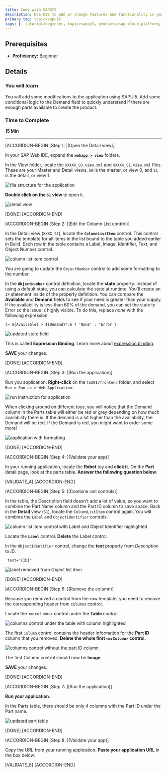 ```yaml
---
title: Code with SAPUI5
description: Use UI5 to add or change features and functionality in your application
primary_tag: topic>sapui5
tags: [  tutorial>beginner, topic>sapui5, products>sap-cloud-platform, products>sap-web-ide]
---
```


## Prerequisites  
 - **Proficiency:** Beginner

## Details
### You will learn  
You will add some modifications to the application using SAPUI5. Add some conditional logic to the Demand field to quickly understand if there are enough parts available to create the product.

### Time to Complete
**15 Min**

---

[ACCORDION-BEGIN [Step 1: ](Open the Detail view)]

In your SAP Web IDE, expand the **`webapp > view`** folders.

In the View folder, locate the `XXXXX_SO.view.xml` and `XXXXX_S1.view.xml` files. These are your Master and Detail views. `S0` is the master, or view 0, and `S1` is the detail, or view 1.

![file structure for the application](1.png)

**Double click on the `S1` view** to open it.

![detail view](2.png)

[DONE]
[ACCORDION-END]

[ACCORDION-BEGIN [Step 2: ](Edit the Column List control)]

In the Detail view (`XXXX_S1`), locate the **`ColumnListItem`** control. This control sets the template for all items in the list bound to the table you added earlier in Build. Each row in the table contains a Label, Image, Identifier, Text, and Object Number control.

![column list item control](3.png)

You are going to update the `ObjectNumber` control to add some formatting to the number.

In the **`ObjectNumber`** control definition, locate the **state** property. Instead of using a default state, you can calculate the state at runtime. You'll create an `IF` statement inside of the property definition. You can compare the **Available** and **Demand** fields to see if your need is greater than your supply. If the availability is less than 60% of the demand, you can set the state to Error so the issue is highly visible. To do this, replace _none_ with the following expression:

```
{= ${Available} > ${Demand}*.6 ? 'None' : 'Error'}
```

![updated state field](4.png)

This is called **Expression Binding**. Learn more about [expression binding](https://sapui5.hana.ondemand.com/1.34.9/docs/guide/5cff8d1c3fb84c5db7a00f2daca125af.html).

**SAVE** your changes.

[DONE]
[ACCORDION-END]


[ACCORDION-BEGIN [Step 3: ](Run the application)]

Run you application. **Right-click** on the `te2017frontend` folder, and select `Run > Run as > Web Application`.

![run instruction for application](5.png)

When clicking around on different toys, you will notice that the Demand column in the Parts table will either be red or grey depending on how much availability there is. If the demand is a lot higher than the availability, the Demand will be red. If the Demand is red, you might want to order some more!

![application with formatting](6.png)

[DONE]
[ACCORDION-END]

[ACCORDION-BEGIN [Step 4: ](Validate your app)]

In your running application, locate the **Robot** toy and **click it**. On the **Part** detail page, look at the parts table. **Answer the following question below**.


[VALIDATE_4]
[ACCORDION-END]

[ACCORDION-BEGIN [Step 5: ](Combine cell controls)]

In the table, the Description field doesn't add a lot of value, so you want to combine the Part Name column and the Part ID column to save space. Back in the **Detail** view (`S1`), locate the `ColumnListItem` control again. You will combine the `Label` and `ObjectIdentifier` controls.

![column list item control with Label and Object Identifier highlighted](7.png)

Locate the **`Label`** control. **Delete** the Label control.

In the `ObjectIdentifier` control, change the **text** property from _Description_ to _ID_.

```
 text="{ID}"
```

![label removed from Object list item](8.png)

[DONE]
[ACCORDION-END]

[ACCORDION-BEGIN [Step 6: ](Remove the column)]

Because you removed a control from the row template, you need to remove the corresponding header from `columns` control.

Locate the `<m:columns>` control under the **Table** control.

![columns control under the table with column highlighted](9.png)

The first `Column` control contains the header information for the **Part ID** column that you removed. **Delete the whole first `<m:Column>` control.**

![columns control without the part ID column](10.png)

The first Column control should now be **Image**.

**SAVE** your changes.

[DONE]
[ACCORDION-END]

[ACCORDION-BEGIN [Step 7: ](Run the application)]

**Run your application**.

In the Parts table, there should be only 4 columns with the Part ID under the Part name.

![updated part table](11.png)

[DONE]
[ACCORDION-END]

[ACCORDION-BEGIN [Step 8: ](Validate your app)]

Copy the URL from your running application. **Paste your application URL** in the box below.

[VALIDATE_8]
[ACCORDION-END]
